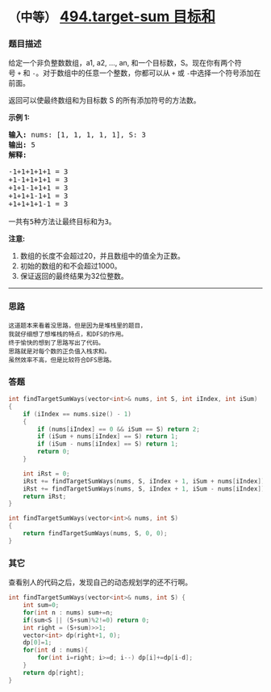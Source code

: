 # `（中等）` [494.target-sum 目标和](https://leetcode-cn.com/problems/target-sum/)

### 题目描述
<p>给定一个非负整数数组，a1, a2, ..., an, 和一个目标数，S。现在你有两个符号&nbsp;<code>+</code>&nbsp;和&nbsp;<code>-</code>。对于数组中的任意一个整数，你都可以从&nbsp;<code>+</code>&nbsp;或&nbsp;<code>-</code>中选择一个符号添加在前面。</p>

<p>返回可以使最终数组和为目标数 S 的所有添加符号的方法数。</p>

<p><strong>示例 1:</strong></p>

<pre><strong>输入:</strong> nums: [1, 1, 1, 1, 1], S: 3
<strong>输出:</strong> 5
<strong>解释:</strong> 

-1+1+1+1+1 = 3
+1-1+1+1+1 = 3
+1+1-1+1+1 = 3
+1+1+1-1+1 = 3
+1+1+1+1-1 = 3

一共有5种方法让最终目标和为3。
</pre>

<p><strong>注意:</strong></p>

<ol>
	<li>数组的长度不会超过20，并且数组中的值全为正数。</li>
	<li>初始的数组的和不会超过1000。</li>
	<li>保证返回的最终结果为32位整数。</li>
</ol>



---
### 思路
``` 
这道题本来看着没思路，但是因为是堆栈里的题目，  
我就仔细想了想堆栈的特点，和DFS的作用。  
终于愉快的想到了思路写出了代码。  
思路就是对每个数的正负值入栈求和。  
虽然效率不高，但是比较符合DFS思路。  
```


### 答题
``` C++
int findTargetSumWays(vector<int>& nums, int S, int iIndex, int iSum)
{
	if (iIndex == nums.size() - 1)
	{
		if (nums[iIndex] == 0 && iSum == S) return 2;
		if (iSum + nums[iIndex] == S) return 1;
		if (iSum - nums[iIndex] == S) return 1;
		return 0;
	}

	int iRst = 0;
	iRst += findTargetSumWays(nums, S, iIndex + 1, iSum + nums[iIndex]);
	iRst += findTargetSumWays(nums, S, iIndex + 1, iSum - nums[iIndex]);
	return iRst;
}

int findTargetSumWays(vector<int>& nums, int S) 
{
	return findTargetSumWays(nums, S, 0, 0);
}
``` 


### 其它
查看别人的代码之后，发现自己的动态规划学的还不行啊。  

``` C++
int findTargetSumWays(vector<int>& nums, int S) {
	int sum=0;
	for(int n : nums) sum+=n;
	if(sum<S || (S+sum)%2!=0) return 0;
	int right = (S+sum)>>1;
	vector<int> dp(right+1, 0);
	dp[0]=1;
	for(int d : nums){
		for(int i=right; i>=d; i--) dp[i]+=dp[i-d];
	}
	return dp[right];
}
``` 
